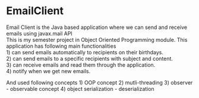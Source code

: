 # EmailClient
Email Client is the Java based application where we can send and receive emails using javax.mail API\
This is my semester project in Object Oriented Programming module. This application has following main functionalities \
    1) can send emails automatically to recipients on their birthdays.\
    2) can send emails to a specific recipients with subject and content.\
    3) can receive emails and read them through the application.\
    4) notify when we get new emails.

And used following concepts
    1) OOP concept
    2) mutli-threading
    3) observer - observable concept
    4) object serialization - deserialization

